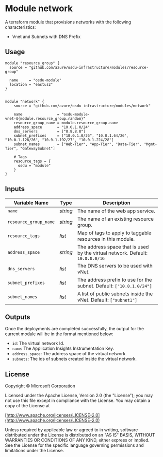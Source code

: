 # Module network

A terraform module that provisions networks with the following characteristics: 

- Vnet and Subnets with DNS Prefix


## Usage

```
module "resource_group" {
  source = "github.com/azure/osdu-infrastructure/modules/resource-group"

  name     = "osdu-module"
  location = "eastus2"
}


module "network" {
    source = "github.com/azure/osdu-infrastructure/modules/network"

    name                = "osdu-module-vnet-${module.resource_group.random}"
    resource_group_name = module.resource_group.name
    address_space       = "10.0.1.0/24"
    dns_servers         = ["8.8.8.8"]
    subnet_prefixes     = ["10.0.1.0/26", "10.0.1.64/26", "10.0.1.128/26", "10.0.1.192/27", "10.0.1.224/28"]
    subnet_names        = ["Web-Tier", "App-Tier", "Data-Tier", "Mgmt-Tier", "GatewaySubnet"]

    # Tags
    resource_tags = {
      osdu = "module"
    }
}
```

## Inputs

| Variable Name                     | Type       | Description                          | 
| --------------------------------- | ---------- | ------------------------------------ |
| `name`                            | _string_   | The name of the web app service.     |
| `resource_group_name`             | _string_   | The name of an existing resource group. |
| `resource_tags`                   | _list_     | Map of tags to apply to taggable resources in this module. |
| `address_space`                   | _string_   | The address space that is used by the virtual network. Default: `10.0.0.0/16` |
| `dns_servers`                     | _list_     | The DNS servers to be used with vNet. |
| `subnet_prefixes`                 | _list_     | The address prefix to use for the subnet. Default: `["10.0.1.0/24"]`
| `subnet_names`                    | _list_     | A list of public subnets inside the vNet. Default: `["subnet1"]`


## Outputs

Once the deployments are completed successfully, the output for the current module will be in the format mentioned below:

- `id`: The virtual network Id.
- `name`: The Application Insights Instrumentation Key.
- `address_space`: The address space of the virtual network.
- `subnets`: The ids of subnets created inside the virtual network.


## License
Copyright © Microsoft Corporation

Licensed under the Apache License, Version 2.0 (the "License");
you may not use this file except in compliance with the License.
You may obtain a copy of the License at 

[http://www.apache.org/licenses/LICENSE-2.0](http://www.apache.org/licenses/LICENSE-2.0)

Unless required by applicable law or agreed to in writing, software
distributed under the License is distributed on an "AS IS" BASIS,
WITHOUT WARRANTIES OR CONDITIONS OF ANY KIND, either express or implied.
See the License for the specific language governing permissions and
limitations under the License.